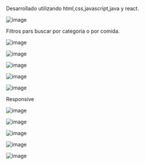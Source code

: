 Desarrollado utilizando html,css,javascript,java y react.

![image](https://github.com/user-attachments/assets/8d76ad56-35ce-4aae-9bf4-15af8c88a09a)

Filtros pars buscar por categoria o por comida.

![image](https://github.com/user-attachments/assets/3689cbcf-bf03-48fb-9338-0df47f61e1ee)

![image](https://github.com/user-attachments/assets/1f1120e5-63ef-4547-8a2a-f7b11244798b)

![image](https://github.com/user-attachments/assets/a8c639ef-5208-49aa-ac2c-4ba833197d90)

![image](https://github.com/user-attachments/assets/85d8215d-49b0-4c94-a9f9-71b533f4a924)

![image](https://github.com/user-attachments/assets/b13c280e-f0a2-4b69-8e51-2fae19831c02)

Responsive

![image](https://github.com/user-attachments/assets/02d74f6b-5a6a-4e4a-9170-c166fcd7ee46)

![image](https://github.com/user-attachments/assets/28b5c37b-3c24-4e31-925e-fd15c41387ab)

![image](https://github.com/user-attachments/assets/82d3b213-92f2-4f7e-8d18-6ce64d75f962)

![image](https://github.com/user-attachments/assets/1b1a4b6e-7f2e-4eeb-b7fb-b5e34dedda2c)

![image](https://github.com/user-attachments/assets/ab0125ab-dff7-4d1a-a9f7-ab273474cd40)


